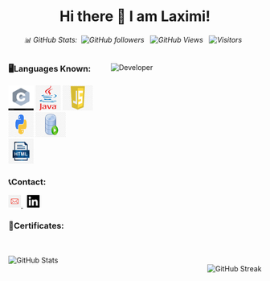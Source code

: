 <div align="center">
  
  # Hi there 👋 I am Laximi!
  
  ###### 📊 GitHub Stats:&nbsp; ![GitHub followers](https://img.shields.io/github/followers/tlaximi6?label=Follow&style=social) &nbsp;  ![GitHub Views](https://komarev.com/ghpvc/?username=tlaximi6) &nbsp; ![Visitors](https://visitor-badge.laobi.icu/badge?page_id=tlaximi6.tlaximi6) &nbsp;
  </div>
   <img src="https://img.freepik.com/premium-photo/female-developer-background_665280-9655.jpg?w=1380" alt="Developer" align="right"width="300" height="300">
 
    
 <div align="left">
  <h3>🖥️Languages Known:</h3>
      <div>
        <img src="/icon/c.jpg"  width="50" height="50">
        <img src="/icon/java.jpg"  width="50" height="50">
         <img src="/icon/javascript.jpg"  width="60" height="50">
      </div>
      <div>
         <img src="/icon/python.jpg"  width="50" height="50">
        <img src="/icon/sql.jpg"  width="60" height="50">
         </div>
      <div>
      <img src="/icon/html.jpg"  width="50" height="50">
       

  <h3>📞Contact:</h3>
   <div>
        <a href="mailto:tlaximi11@gmail.com">
          <img src="/icon/gmail.jpg"  width="25" height="25">
        </a> &nbsp; 
        <a href="https://www.linkedin.com/feed/">
       <img src="/icon/in.png"  width="25" height="25">
        </a>
      </div>
    <h3>🏅Certificates:</h3>
  <div>
    
  </div>
  <br>
  <br>
  </div>
  
<div align="left">
  <img src="https://github-readme-stats.vercel.app/api?username=tlaximi6&theme=radical&show_icons=true" alt="GitHub Stats"><br />
  </div>
  <div align="right">
  <img src="https://streak-stats.demolab.com/?user=tlaximi6&theme=radical" alt="GitHub Streak">
</div>
